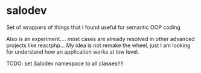# salodev
Set of wrappers of things that I found useful for semantic OOP coding

Also is an experiment.... most cases are already resolved in other advanced projects like reactphp...
My idea is not remake the wheel, just I am looking for understand how an application works at low level.

TODO: set Salodev namespace to all classes!!!!
